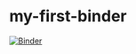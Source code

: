 # my-first-binder

[![Binder](https://mybinder.org/badge_logo.svg)](https://mybinder.org/v2/gh/eromero84/my-first-binder.git/HEAD)
